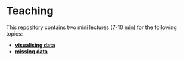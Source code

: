 # Teaching

This repository contains two mini lectures (7-10 min) for the following topics:
- [**visualising data**](https://github.com/sinarueeger/teaching/blob/master/visualising_data)
- [**missing data**](https://github.com/sinarueeger/teaching/blob/master/missing_data)

